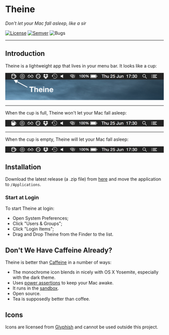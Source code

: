 # Theine

_Don't let your Mac fall asleep, like a sir_

[![License](http://img.shields.io/badge/license-MIT-blue.svg?style=flat)](http://choosealicense.com/licenses/mit/)
[![Semver](http://img.shields.io/badge/version-v1.0.1-blue.svg)](CHANGELOG.md)
![Bugs](https://img.shields.io/badge/bugs-nope-ff69b4.svg)

--------------------------------------------------------------------------------

## Introduction

Theine is a lightweight app that lives in your menu bar. It looks like a cup:

![Menubar with Theine](theine-menubar.png)

---

When the cup is full, Theine won't let your Mac fall asleep:

![Theine is on](theine-on.png)

---

When the cup is empty, Theine will let your Mac fall asleep:

![Theine is off](theine-off.png)


## Installation

Download the latest release (a .zip file) from
[here](https://github.com/lvillani/theine/releases/latest) and move the application to
`/Applications`.

### Start at Login

To start Theine at login:

* Open System Preferences;
* Click "Users & Groups";
* Click "Login Items";
* Drag and Drop Theine from the Finder to the list.


## Don't We Have Caffeine Already?

Theine is better than [Caffeine](http://lightheadsw.com/caffeine/) in a number of ways:

* The monochrome icon blends in nicely with OS X Yosemite, especially with the dark theme.
* Uses [power assertions](https://developer.apple.com/library/mac/documentation/IOKit/Reference/IOPMLib_header_reference/) to keep your Mac awake.
* It runs in the [sandbox](https://developer.apple.com/library/mac/documentation/Security/Conceptual/AppSandboxDesignGuide/AboutAppSandbox/AboutAppSandbox.html).
* Open source.
* Tea is supposedly better than coffee.


## Icons

Icons are licensed from [Glyphish](http://glyphish.com) and cannot be used outside this project.

